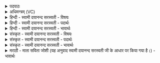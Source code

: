 <details><summary>पदपाठः</summary>

इ॒मम्। जी॒वेभ्यः॑। प॒रि॒धिमिति॑ परि॒ऽधिम्। द॒धा॒मि॒। मा। ए॒षा॒म्। नु। गा॒त्। अप॑रः। अर्थ॑म्। ए॒तम्। श॒तम्। जी॒व॒न्तु॒। श॒रदः॑। पु॒रू॒चीः। अ॒न्तः। मृ॒त्युम्। द॒ध॒ता॒म्। पर्व॑तेन। १५।
</details>

<details><summary>अधिमन्त्रम् (VC)</summary>

- अग्निर्देवता
- आदित्या देवा ऋषयः
- त्रिष्टुप्
- धैवतः
</details>

<details><summary>हिन्दी - स्वामी दयानन्द सरस्वती - विषयः</summary>

फिर उसी विषय को अगले मन्त्र में कहते हैं ॥
</details>

<details><summary>हिन्दी - स्वामी दयानन्द सरस्वती - पदार्थः</summary>

पदार्थान्वयभाषाः -  मैं परमेश्वर (एषाम्) इन जीवों के (एतम्) परिश्रम से प्राप्त किये (अर्थम्) द्रव्य को (अपरः) अन्य कोई (मा) नहीं (नु) शीघ्र (गात्) प्राप्त कर लेवे, इस प्रकार (इमम्) इस (जीवेभ्यः) जीवों के लिये (परिधिम्) मर्यादा को (दधामि) व्यवस्थित करता हूँ, इस प्रकार आचरण करते हुए आप लोग (पुरूचीः) बहुत वर्षों के सम्बन्धी (शतम्) सौ (शरदः) शरद् ऋतुओं भर (जीवन्तु) जीवो (पर्वतेन) ज्ञान वा ब्रह्मचर्यादि से (मृत्युम्) मृत्यु को (अन्तः) मध्य में (दधताम्) दबाओ अर्थात् दूर करो ॥१५ ॥
</details>

<details><summary>हिन्दी - स्वामी दयानन्द सरस्वती - भावार्थः</summary>

भावार्थभाषाः -  हे मनुष्यो ! जो लोग, परमेश्वर ने नियत किया कि धर्म का आचरण करना और अधर्म का आचरण छोड़ना चाहिये, इस मर्यादा को उल्लङ्घन नहीं करते, अन्याय से दूसरे के पदार्थों को नहीं लेते, वे नीरोग होकर सौ वर्ष तक जी सकते हैं और ईश्वराज्ञाविरोधी नहीं। जो पूर्ण ब्रह्मचर्य से विद्या पढ़ कर धर्म का आचरण करते हैं, उनको मृत्यु मध्य में नहीं दबाता ॥१५ ॥
</details>

<details><summary>संस्कृत - स्वामी दयानन्द सरस्वती - विषयः</summary>

पुनस्तमेव विषयमाह ॥
</details>

<details><summary>संस्कृत - स्वामी दयानन्द सरस्वती - पदार्थः</summary>

पदार्थान्वयभाषाः -  अहं परमेश्वर एषां जीवानामेतमर्थमपरो मा नु गादितीमं जीवेभ्यः परिधिं दधाम्येवमाचरन्तो भवन्तः पुरूचीः शतं शरदो जीवन्तु पर्वतेन मृत्युमन्तर्दधताम् ॥१५ ॥
</details>

<details><summary>संस्कृत - स्वामी दयानन्द सरस्वती - भावार्थः</summary>

भावार्थभाषाः -  हे मनुष्याः ! ये परमेश्वरेण व्यवस्थापितां धर्माचरणं कार्य्यमधर्माचरणं त्याज्यमिति मर्यादां नोल्लङ्घन्तेऽन्यायेन परपदार्थान्न स्वीकुर्वन्ति, तेऽरोगाः सन्तश्शतं वर्षाणि जीवितुं शक्नुवन्ति, नेतर ईश्वराज्ञाभङ्क्तारः। ये पूर्णेन ब्रह्मचर्येण विद्या अधीत्य धर्ममाचरन्ति तान् मृत्युर्मध्ये नाप्नोतीति ॥१५ ॥
</details>

<details><summary>मराठी - माता सविता जोशी (यह अनुवाद स्वामी दयानन्द सरस्वती जी के आधार पर किया गया है।) - भावार्थः</summary>

भावार्थभाषाः -  हे माणसांनो ! जे लोक परमेश्वराचे नियम पाळून धर्माचे आचरण व अधर्माचा त्याग, या मर्यादांचे उल्लंघन करत नाहीत. अन्यायाने दुसऱ्यांचे पदार्थ घेत नाहीत ते निरोगी बनून शंभर वर्षांपर्यंत जगू शकतात. ते ईश्वराज्ञेविरुद्ध नसतात. जे पूर्ण ब्रह्मचर्याचे पालन करून विद्या शिकतात व धर्माचरण करतात त्यांना मृत्यू अकाली येत नाही.
</details>